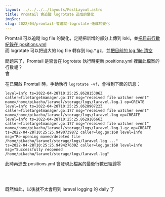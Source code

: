 ```yaml
---
layout: ../../../../layouts/PostLayout.astro
title: Promtail 會追蹤 logrotate 造成的變化
imgSrc: 
slug: 2022/04/promtail-會追蹤-logrotate-造成的變化
---
```


  
Promtail 可以追蹤 log file 的變化，定期把新增的部分上傳到 loki，並[把目前行數紀錄在 positions.yml](https://grafana.com/docs/loki/latest/clients/promtail/configuration/#example-static-config)<br>
而 logrotate 可以把過大的 log file 轉存到 log.*.gz，並[把目前的 log file 清空](https://linux.vbird.org/linux_basic/centos7/0570syslog.php#rotate)



  
問題來了，Promtail 是否會在 logrotate 執行時更新 positions.yml 裡面此檔案的行數呢？<br>
會







  
在已開啟 Promtail 時，手動執行 `logrotate -vf`，會得到下面的訊息：



  
```
level=info ts=2022-04-28T10:25:25.862815306Z caller=filetargetmanager.go:177 msg="received file watcher event" name=/home/pikachu/laravel/storage/logs/laravel.log.1 op=CREATE
level=info ts=2022-04-28T10:25:25.862890722Z caller=filetargetmanager.go:177 msg="received file watcher event" name=/home/pikachu/laravel/storage/logs/laravel.log op=CREATE
level=info ts=2022-04-28T10:25:25.862918666Z caller=filetargetmanager.go:177 msg="received file watcher event" name=/home/pikachu/laravel/storage/logs/laravel.log.1.gz op=CREATE
ts=2022-04-28T10:25:25.949073987Z caller=log.go:168 level=info msg="Re-opening moved/deleted file /home/pikachu/laravel/storage/logs/laravel.log ..."
ts=2022-04-28T10:25:25.949427639Z caller=log.go:168 level=info msg="Successfully reopened /home/pikachu/laravel/storage/logs/laravel.log"
```



  
此時再進去 positions.yml 會發現此檔案的最後行數已經歸零



<br><br>



  
既然如此，以後就不太會用到 laravel logging 的 daily 了

